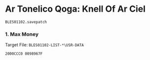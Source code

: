 #  Ar Tonelico Qoga: Knell Of Ar Ciel 

`BLES01102.savepatch`

### 1. Max Money

Target File: `BLES01102-LIST-*\USR-DATA`

```
2000CCC0 0098967F
```

